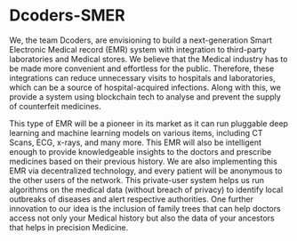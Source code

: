 # Dcoders-SMER

We, the team Dcoders, are envisioning to build a next-generation Smart Electronic Medical record (EMR) system with integration to third-party laboratories and Medical stores. We believe that the Medical industry has to be made more convenient and effortless for the public. Therefore, these integrations can reduce unnecessary visits to hospitals and laboratories, which can be a source of hospital-acquired infections. Along with this, we provide a system using blockchain tech to analyse and prevent the supply of counterfeit medicines.

This type of EMR will be a pioneer in its market as it can run pluggable deep learning and machine learning models on various items, including CT Scans, ECG, x-rays, and many more. This EMR will also be intelligent enough to provide knowledgeable insights to the doctors and prescribe medicines based on their previous history. We are also implementing this EMR via decentralized technology, and every patient will be anonymous to the other users of the network. This private-user system helps us run algorithms on the medical data (without breach of privacy) to identify local outbreaks of diseases and alert respective authorities. One further innovation to our idea is the inclusion of family trees that can help doctors access not only your Medical history but also the data of your ancestors that helps in precision Medicine.
